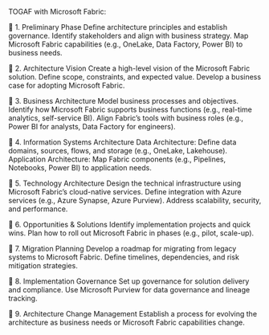 TOGAF with Microsoft Fabric:

🔷 1. Preliminary Phase
Define architecture principles and establish governance.
Identify stakeholders and align with business strategy.
Map Microsoft Fabric capabilities (e.g., OneLake, Data Factory, Power BI) to business needs.

🔷 2. Architecture Vision
Create a high-level vision of the Microsoft Fabric solution.
Define scope, constraints, and expected value.
Develop a business case for adopting Microsoft Fabric.

🔷 3. Business Architecture
Model business processes and objectives.
Identify how Microsoft Fabric supports business functions (e.g., real-time analytics, self-service BI).
Align Fabric’s tools with business roles (e.g., Power BI for analysts, Data Factory for engineers).

🔷 4. Information Systems Architecture
Data Architecture: Define data domains, sources, flows, and storage (e.g., OneLake, Lakehouse).
Application Architecture: Map Fabric components (e.g., Pipelines, Notebooks, Power BI) to application needs.

🔷 5. Technology Architecture
Design the technical infrastructure using Microsoft Fabric’s cloud-native services.
Define integration with Azure services (e.g., Azure Synapse, Azure Purview).
Address scalability, security, and performance.

🔷 6. Opportunities & Solutions
Identify implementation projects and quick wins.
Plan how to roll out Microsoft Fabric in phases (e.g., pilot, scale-up).

🔷 7. Migration Planning
Develop a roadmap for migrating from legacy systems to Microsoft Fabric.
Define timelines, dependencies, and risk mitigation strategies.

🔷 8. Implementation Governance
Set up governance for solution delivery and compliance.
Use Microsoft Purview for data governance and lineage tracking.

🔷 9. Architecture Change Management
Establish a process for evolving the architecture as business needs or Microsoft Fabric capabilities change.
